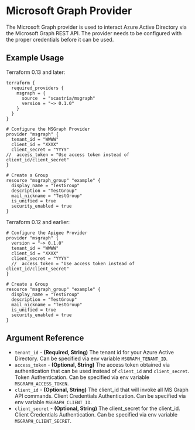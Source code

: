 # Microsoft Graph Provider
The Microsoft Graph provider is used to interact Azure Active Directory via the Microsoft Graph REST API.  The provider
needs to be configured with the proper credentials before it can be used.
## Example Usage
Terraform 0.13 and later:
```hcl
terraform {
  required_providers {
    msgraph = {
      source  = "scastria/msgraph"
      version = "~> 0.1.0"
    }
  }
}

# Configure the MSGraph Provider
provider "msgraph" {
  tenant_id = "WWWW"
  client_id = "XXXX"
  client_secret = "YYYY"
//  access_token = "Use access token instead of client_id/client_secret"
}

# Create a Group
resource "msgraph_group" "example" {
  display_name = "TestGroup"
  description = "TestGroup"
  mail_nickname = "TestGroup"
  is_unified = true
  security_enabled = true
}
```
Terraform 0.12 and earlier:
```hcl
# Configure the Apigee Provider
provider "msgraph" {
  version = "~> 0.1.0"
  tenant_id = "WWWW"
  client_id = "XXXX"
  client_secret = "YYYY"
  //  access_token = "Use access token instead of client_id/client_secret"
}

# Create a Group
resource "msgraph_group" "example" {
  display_name = "TestGroup"
  description = "TestGroup"
  mail_nickname = "TestGroup"
  is_unified = true
  security_enabled = true
}
```
## Argument Reference
* `tenant_id` - **(Required, String)** The tenant id for your Azure Active Directory. Can be specified via env variable `MSGRAPH_TENANT_ID`.
* `access_token` - **(Optional, String)** The access token obtained via authentication that can be used instead of `client_id` and `client_secret`. Token Authentication. Can be specified via env variable `MSGRAPH_ACCESS_TOKEN`.
* `client_id` - **(Optional, String)** The client_id that will invoke all MS Graph API commands. Client Credentials Authentication. Can be specified via env variable `MSGRAPH_CLIENT_ID`.
* `client_secret` - **(Optional, String)** The client_secret for the client_id. Client Credentials Authentication. Can be specified via env variable `MSGRAPH_CLIENT_SECRET`.
